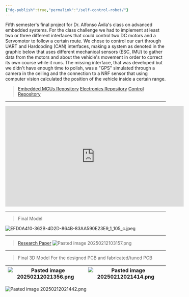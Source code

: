 ```yaml
---
{"dg-publish":true,"permalink":"/self-control-robot/"}
---
```


Fifth semester's final project for Dr. Alfonso Ávila's class on advanced embedded systems. For the class challenge we had to implement at least two or three different interfaces that could control two DC motors and a Servomotor to follow a certain route. We chose to control our cart through UART and Hardcoding (CAN) interfaces, making a system as denoted in the graphic below that uses different mechanical  sensors (ESC, IMU) to gather data from the motors and about the vehicle's movement in order to correct its own course while it runs. The missing interface, that was developed but we didn't have enough time to polish, was a "GPS" simulated through a camera in the ceiling and the connection to a NRF sensor that using computer vision calculated the position of the vehicle inside a certain range. 

> [Embedded MCUs Repository](https://github.com/CEJ2-Robotics/JO1_Embedded)
> [Electronics Repository](https://github.com/CEJ2-Robotics/JO1_Electronics)
> [Control Repository ](https://github.com/CEJ2-Robotics/JO1_Control.git)

---

<iframe width="560" height="315" src="https://youtu.be/gFDlEiFDrms" title="YouTube video player" frameborder="0" allow="accelerometer; autoplay; clipboard-write; encrypted-media; gyroscope; picture-in-picture" allowfullscreen></iframe>

---

>Final Model

![EFD0A410-362B-4D2D-864B-83AA590E23E9_1_105_c.jpeg](/img/user/imagenes/EFD0A410-362B-4D2D-864B-83AA590E23E9_1_105_c.jpeg)

---

> [Research Paper](https://docs.google.com/document/d/1-Lp5cSIEmAinlWhfnXFWSenTsRBmVe9RvbURuot7qUM/edit?tab=t.0)
![Pasted image 20250212103157.png](/img/user/imagenes/Pasted%20image%2020250212103157.png)

---

> Final 3D Model For the designed PCB and fabricated/tuned PCB

| ![Pasted image 20250212021356.png](/img/user/imagenes/Pasted%20image%2020250212021356.png) | ![Pasted image 20250212021414.png](/img/user/imagenes/Pasted%20image%2020250212021414.png) |
| ------------------------------------ | ------------------------------------ |

![Pasted image 20250212021442.png](/img/user/imagenes/Pasted%20image%2020250212021442.png)